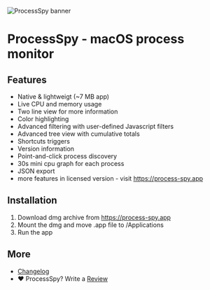 ![ProcessSpy banner](https://public-files.gumroad.com/m42a2pyyfhw06jx1a8qiociit1tq)



# ProcessSpy - macOS process monitor

## Features

- Native & lightweigt (~7 MB app)
- Live CPU and memory usage
- Two line view for more information
- Color highlighting
- Advanced filtering with user-defined Javascript filters
- Advanced tree view with cumulative totals
- Shortcuts triggers
- Version information
- Point-and-click process discovery
- 30s mini cpu graph for each process
- JSON export
- more features in licensed version - visit https://process-spy.app

## Installation

1. Download dmg archive from https://process-spy.app
2. Mount the dmg and move .app file to /Applications
3. Run the app

## More
- [Changelog](https://process-spy.app/archive/release_notes.html)
- :heart: ProcessSpy? Write a [Review](https://senja.io/p/processspy/r/NTKt5r)
